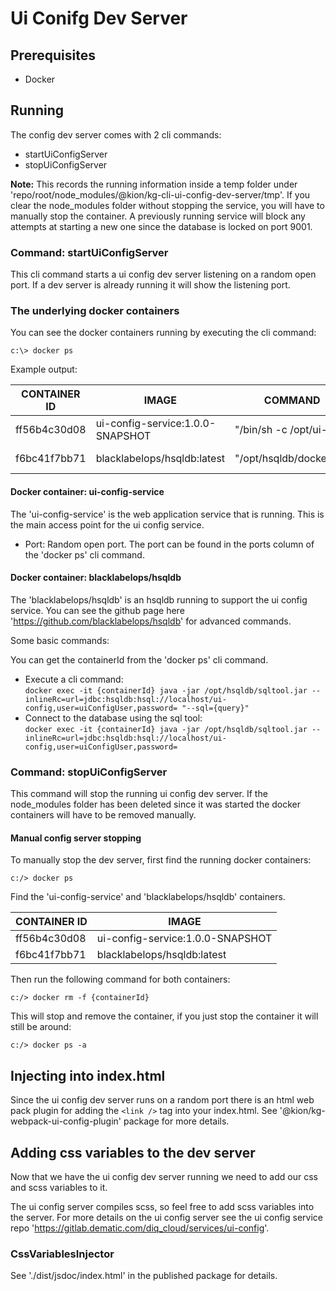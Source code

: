 # Ui Conifg Dev Server

## Prerequisites

- Docker

## Running

The config dev server comes with 2 cli commands:

- startUiConfigServer
- stopUiConfigServer

**Note:** This records the running information inside a temp folder under 'repo/root/node_modules/@kion/kg-cli-ui-config-dev-server/tmp'. If you clear the node_modules folder without stopping the service, you will have to manually stop the container. A previously running service will block any attempts at starting a new one since the database is locked on port 9001.

### Command: startUiConfigServer

This cli command starts a ui config dev server listening on a random open port. If a dev server is already running it will show the listening port.

### The underlying docker containers

You can see the docker containers running by executing the cli command:

`c:\> docker ps`

Example output:

| CONTAINER ID | IMAGE                            | COMMAND                | CREATED      | STATUS      | PORTS                  | NAMES               |
| ------------ | -------------------------------- | ---------------------- | ------------ | ----------- | ---------------------- | ------------------- |
| ff56b4c30d08 | ui-config-service:1.0.0-SNAPSHOT | "/bin/sh -c /opt/ui-…" | 17 hours ago | Up 17 hours | 0.0.0.0:38760->80/tcp  | vigorous_goldwasser |
| f6bc41f7bb71 | blacklabelops/hsqldb:latest      | "/opt/hsqldb/docker-…" | 17 hours ago | Up 17 hours | 0.0.0.0:9001->9001/tcp | priceless_lamarr    |

#### Docker container: ui-config-service

The 'ui-config-service' is the web application service that is running. This is the main access point for the ui config service.

- Port: Random open port. The port can be found in the ports column of the 'docker ps' cli command.

#### Docker container: blacklabelops/hsqldb

The 'blacklabelops/hsqldb' is an hsqldb running to support the ui config service. You can see the github page here 'https://github.com/blacklabelops/hsqldb' for advanced commands.

Some basic commands:

You can get the containerId from the 'docker ps' cli command.

- Execute a cli command: <br />
  `docker exec -it {containerId} java -jar /opt/hsqldb/sqltool.jar --inlineRc=url=jdbc:hsqldb:hsql://localhost/ui-config,user=uiConfigUser,password= "--sql={query}"`
- Connect to the database using the sql tool: <br />
  `docker exec -it {containerId} java -jar /opt/hsqldb/sqltool.jar --inlineRc=url=jdbc:hsqldb:hsql://localhost/ui-config,user=uiConfigUser,password=`

### Command: stopUiConfigServer

This command will stop the running ui config dev server. If the node_modules folder has been deleted since it was started the docker containers will have to be removed manually.

#### Manual config server stopping

To manually stop the dev server, first find the running docker containers:

`c:/> docker ps`

Find the 'ui-config-service' and 'blacklabelops/hsqldb' containers.

| CONTAINER ID | IMAGE                            |
| ------------ | -------------------------------- |
| ff56b4c30d08 | ui-config-service:1.0.0-SNAPSHOT |
| f6bc41f7bb71 | blacklabelops/hsqldb:latest      |

Then run the following command for both containers:

`c:/> docker rm -f {containerId}`

This will stop and remove the container, if you just stop the container it will still be around:

`c:/> docker ps -a`

## Injecting into index.html

Since the ui config dev server runs on a random port there is an html web pack plugin for adding the `<link />` tag into your index.html. See '@kion/kg-webpack-ui-config-plugin' package for more details.

## Adding css variables to the dev server

Now that we have the ui config dev server running we need to add our css and scss variables to it.

The ui config server compiles scss, so feel free to add scss variables into the server. For more details on the ui config server see the ui config service repo 'https://gitlab.dematic.com/diq_cloud/services/ui-config'.

### CssVariablesInjector

See './dist/jsdoc/index.html' in the published package for details.
